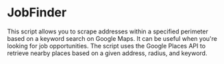 # JobFinder
This script allows you to scrape addresses within a specified perimeter based on a keyword search on Google Maps. It can be useful when you're looking for job opportunities. The script uses the Google Places API to retrieve nearby places based on a given address, radius, and keyword.
